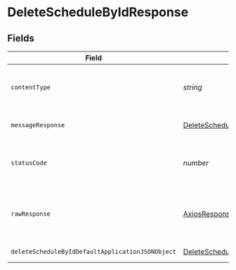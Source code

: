 # DeleteScheduleByIdResponse


## Fields

| Field                                                                                                           | Type                                                                                                            | Required                                                                                                        | Description                                                                                                     |
| --------------------------------------------------------------------------------------------------------------- | --------------------------------------------------------------------------------------------------------------- | --------------------------------------------------------------------------------------------------------------- | --------------------------------------------------------------------------------------------------------------- |
| `contentType`                                                                                                   | *string*                                                                                                        | :heavy_check_mark:                                                                                              | HTTP response content type for this operation                                                                   |
| `messageResponse`                                                                                               | [DeleteScheduleByIdMessageResponse](../../models/operations/deleteschedulebyidmessageresponse.md)               | :heavy_minus_sign:                                                                                              | A confirmation message.                                                                                         |
| `statusCode`                                                                                                    | *number*                                                                                                        | :heavy_check_mark:                                                                                              | HTTP response status code for this operation                                                                    |
| `rawResponse`                                                                                                   | [AxiosResponse](https://axios-http.com/docs/res_schema)                                                         | :heavy_minus_sign:                                                                                              | Raw HTTP response; suitable for custom response parsing                                                         |
| `deleteScheduleByIdDefaultApplicationJSONObject`                                                                | [DeleteScheduleByIdDefaultApplicationJSON](../../models/operations/deleteschedulebyiddefaultapplicationjson.md) | :heavy_minus_sign:                                                                                              | Error response.                                                                                                 |